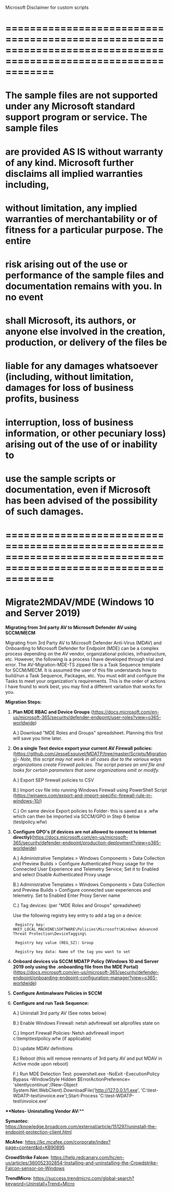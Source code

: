 
Microsoft Disclaimer for custom scripts
# ================================================================================================================
# The sample files are not supported under any Microsoft standard support program or service. The sample files
# are provided AS IS without warranty of any kind. Microsoft further disclaims all implied warranties including, 
# without limitation, any implied warranties of merchantability or of fitness for a particular purpose. The entire
# risk arising out of the use or performance of the sample files and documentation remains with you. In no event
# shall Microsoft, its authors, or anyone else involved in the creation, production, or delivery of the files be
# liable for any damages whatsoever (including, without limitation, damages for loss of business profits, business
# interruption, loss of business information, or other pecuniary loss) arising out of the use of or inability to 
# use the sample scripts or documentation, even if Microsoft has been advised of the possibility of such damages.
# ================================================================================================================



# Migrate2MDAV/MDE (Windows 10 and Server 2019)
__Migrating from 3rd party AV to Microsoft Defender AV using SCCM/MECM__

Migrating from 3rd Party AV to Microsoft Defender Anti-Virus (MDAV) and Onboarding to Microsoft Defender for Endpoint (MDE) can be a complex process depending on the AV vendor, organizational policies, infrastructure, etc. However, the following is a process I have developed through trial and error. The AV-Migration-MDE-TS zipped file is a Task Sequence template for SCCM/MECM. It is assumed the user of this file understands how to build/run a Task Sequence, Packages, etc. You must edit and configure the Tasks to meet your organization's requirements. This is the order of actions I have found to work best, you may find a different variation that works for you.

**Migration Steps:**

1. __Plan MDE RBAC and Device Groups__ (https://docs.microsoft.com/en-us/microsoft-365/security/defender-endpoint/user-roles?view=o365-worldwide)

	A.) Download "MDE Roles and Groups" spreadsheet. Planning this first will save you time later.

2. __On a single Test device export your current AV Firewall policies:__ (https://github.com/JesseEsquivel/MDATP/tree/master/Scripts/Migrations)- *Note, this script may not work in all cases due to the various ways organizations create Firewall policies. The script parses an xml file and looks for certain parameters that some organizations omit or modify.*

 	 A.) Export SEP firewall policies to CSV
	 
	 B.) Import csv file into running Windows Firewall using PowerShell Script (https://winaero.com/export-and-import-specific-firewall-rule-in-windows-10/)
	 
	 C.) On same device Export policies to Folder- this is saved as a .wfw which can then be imported via SCCM/GPO in Step 6 below (testpolicy.wfw)
	 
	
3. __Configure GPO's (if devices are not allowed to connect to Internet directly)__(https://docs.microsoft.com/en-us/microsoft-365/security/defender-endpoint/production-deployment?view=o365-worldwide)

    A.) Administrative Templates > Windows Components > Data Collection and Preview Builds > Configure Authenticated Proxy usage for the Connected User Experience and Telemetry Service; Set it to Enabled and select Disable Authenticated Proxy usage

    B.) Administrative Templates > Windows Components > Data Collection and Preview Builds > Configure connected user experiences and telemetry.
		Set to Enabled
		Enter Proxy Server name

    C.) Tag devices: (per "MDE Roles and Groups" spreadsheet)
    
	Use the following registry key entry to add a tag on a device:
	
		Registry key: HKEY_LOCAL_MACHINE\SOFTWARE\Policies\Microsoft\Windows Advanced Threat Protection\DeviceTagging\
	
		Registry key value (REG_SZ): Group
	
		Registry key data: Name of the tag you want to set

4. __Onboard devices via SCCM MDATP Policy (Windows 10 and Server 2019 only using the .onboarding file from the MDE Portal)__(https://docs.microsoft.com/en-us/microsoft-365/security/defender-endpoint/onboarding-endpoint-configuration-manager?view=o365-worldwide)
   
5. __Configure Antimalware Policies in SCCM__

6. __Configure and run Task Sequence:__

	A.) Uninstall 3rd party AV (See notes below)
	
	B.) Enable Windows Firewall: netsh advfirewall set allprofiles state on
	
	C.) Import Firewall Policies: Netsh advfirewall import c:\temp\testpolicy.wfw (if applicable)
	
	D.) update MDAV definitions
	
	E.) Reboot (this will remove remnants of 3rd party AV and put MDAV in Active mode upon reboot)
	
	F.) Run MDE Detection Test:
		powershell.exe -NoExit -ExecutionPolicy Bypass -WindowStyle Hidden $ErrorActionPreference= 'silentlycontinue';(New-Object System.Net.WebClient).DownloadFile('http://127.0.0.1/1.exe', 'C:\\test-WDATP-test\\invoice.exe');Start-Process 'C:\\test-WDATP-test\\invoice.exe'
		



__**Notes- Uninstalling Vendor AV:__**

**Symantec**: https://knowledge.broadcom.com/external/article/151297/uninstall-the-endpoint-protection-client.html

**McAfee**: https://kc.mcafee.com/corporate/index?page=content&id=KB90895

**CrowdStrike Falcon**: https://help.redcanary.com/hc/en-us/articles/360052302854-Installing-and-uninstalling-the-Crowdstrike-Falcon-sensor-on-Windows

**TrendMicro**: https://success.trendmicro.com/global-search?keyword=Uninstall+Trend+Micro



